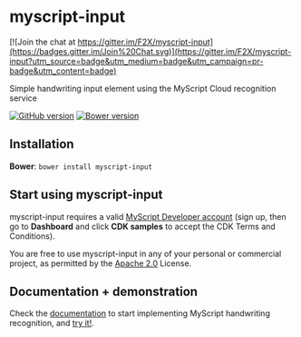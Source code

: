 # myscript-input

[![Join the chat at https://gitter.im/F2X/myscript-input](https://badges.gitter.im/Join%20Chat.svg)](https://gitter.im/F2X/myscript-input?utm_source=badge&utm_medium=badge&utm_campaign=pr-badge&utm_content=badge)

Simple handwriting input element using the MyScript Cloud recognition service

 [![GitHub version](https://badge.fury.io/gh/F2X%2Fmyscript-input.svg)](http://badge.fury.io/gh/F2X%2Fmyscript-input)
 [![Bower version](https://badge.fury.io/bo/myscript-input.svg)](http://badge.fury.io/bo/myscript-input)

## Installation

**Bower**: `bower install myscript-input`

## Start using myscript-input

myscript-input requires a valid [MyScript Developer account](https://dev.myscript.com/) (sign up, then go to **Dashboard** and click **CDK samples** to accept the CDK Terms and Conditions).

You are free to use myscript-input in any of your personal or commercial project, as permitted by the [Apache 2.0](LICENSE) License.

## Documentation + demonstration

Check the [documentation](http://f2x.github.io/myscript-input/) to start implementing MyScript handwriting recognition, and [try it!](http://f2x.github.io/myscript-input/components/myscript-input/demo/).
